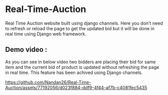 # Real-Time-Auction
Real Time Auction website built using django channels. Here you don't need to refresh or reload the page to get the updated bid but it will be done in real time using Django web framework.


## Demo video : 
As you can see in below video two bidders are placing their bid for same item and the current bid of product is updated without refreshing the page in real time.
This feature has been achived using Django channels.  


https://github.com/Nandan26/Real-Time-Auction/assets/77192056/d023f884-ddf9-4f44-af7b-c4081fec5435

